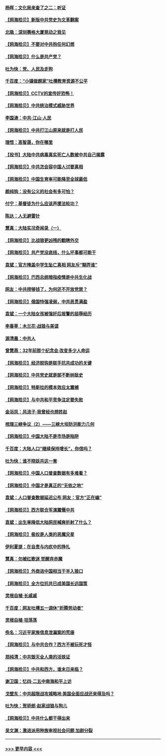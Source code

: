 #### [杨晖：文化局来查了之二：听证](../pages/nsc993/n12966528.md?t=05230252) 
#### [【网海拾贝】新版中共党史为文革翻案](../pages/nsc993/n12967526.md?t=05230252) 
#### [北隐：深圳赛格大厦晃动之我见](../pages/nsc993/n12967393.md?t=05230252) 
#### [【网海拾贝】不要对中共抱任何幻想](../pages/nsc993/n12965222.md?t=05230252) 
#### [【网海拾贝】什么是共产党？](../pages/nsc993/n12962781.md?t=05230252) 
#### [吐为快：党、人民及走狗](../pages/nsc993/n12962747.md?t=05230252) 
#### [千百度：“小镇做题家”吐槽教育资源不公平](../pages/nsc993/n12962705.md?t=05230252) 
#### [【网海拾贝】CCTV的宣传好恐怖！](../pages/nsc993/n12959984.md?t=05230252) 
#### [【网海拾贝】中共统治模式威胁世界](../pages/nsc993/n12957622.md?t=05230252) 
#### [李国涛：中共‧江山‧人民](../pages/nsc993/n12957502.md?t=05230252) 
#### [【网海拾贝】中共打江山原来就是打人民](../pages/nsc993/n12954345.md?t=05230252) 
#### [理悟：高智晟，你在哪里](../pages/nsc993/n12953115.md?t=05230252) 
#### [【投书】大陆中共病毒真实死亡人数被中共自己揭露](../pages/nsc993/n12953050.md?t=05230252) 
#### [【网海拾贝】中共怎会容中国人讨要真相](../pages/nsc993/n12952161.md?t=05230252) 
#### [【网海拾贝】中国生育率可能降至全球最低](../pages/nsc993/n12948793.md?t=05230252) 
#### [颜纯钩：没有公义的社会有多可怕？](../pages/nsc993/n12947626.md?t=05230252) 
#### [付宁：基督徒为什么应该声援法轮功？](../pages/nsc993/n12947233.md?t=05230252) 
#### [陈达：人无避雷针](../pages/nsc993/n12947098.md?t=05230252) 
#### [慧真：大陆实况奇闻录（一）](../pages/nsc993/n12945811.md?t=05230252) 
#### [【网海拾贝】比战狼更凶残的戳瞎外交](../pages/nsc993/n12945717.md?t=05230252) 
#### [【网海拾贝】共产党没底线，什么坏事都可能干](../pages/nsc993/n12942090.md?t=05230252) 
#### [袁斌：官方掩盖中学生坠亡真相 网友斥“糊弄谁”](../pages/nsc993/n12942029.md?t=05230252) 
#### [【网海拾贝】巴西总统暗指疫情是中共生化战](../pages/nsc993/n12938999.md?t=05230252) 
#### [网友：中共捞够钱了，为何还不开放党禁？](../pages/nsc993/n12938952.md?t=05230252) 
#### [【网海拾贝】俄国恃强凌弱，中共恶贯满盈](../pages/nsc993/n12936626.md?t=05230252) 
#### [袁斌：一个大陆女孩被强奸后报警的屈辱经历](../pages/nsc993/n12936547.md?t=05230252) 
#### [李春草：木兰花·战狼与美谍](../pages/nsc993/n12935995.md?t=05230252) 
#### [源清晨：中共人](../pages/nsc993/n12935589.md?t=05230252) 
#### [曾慧燕：32年前那个纪念会 改变多少人命运](../pages/nsc993/n12934233.md?t=05230252) 
#### [【网海拾贝】经济脱钩是联手抗共成功的关键](../pages/nsc993/n12934176.md?t=05230252) 
#### [【网海拾贝】中共党史就是部不断树敌史](../pages/nsc993/n12932844.md?t=05230252) 
#### [【网海拾贝】特斯拉的模本效应太震撼](../pages/nsc993/n12925626.md?t=05230252) 
#### [【网海拾贝】与中共和平竞争注定要失败](../pages/nsc993/n12923326.md?t=05230252) 
#### [金浴凤：风流子‧我曾经也想姓赵](../pages/nsc993/n12920911.md?t=05230252) 
#### [梳理三峡争议（2）——三峡大坝防洪能力几何](../pages/nsc993/n12920173.md?t=05230252) 
#### [【网海拾贝】中国大陆不是市场是陷阱](../pages/nsc993/n12920143.md?t=05230252) 
#### [千百度：大陆人口“继续保持增长”，你信吗？](../pages/nsc993/n12918946.md?t=05230252) 
#### [吐为快：谁不晓妖共这一套](../pages/nsc993/n12918941.md?t=05230252) 
#### [【网海拾贝】中国人口普查数据有多难看？](../pages/nsc993/n12917822.md?t=05230252) 
#### [【网海拾贝】中国才是真正的“无依之地”](../pages/nsc993/n12915845.md?t=05230252) 
#### [袁斌：人口普查数据延迟公布 网友：官方“正在编”](../pages/nsc993/n12915748.md?t=05230252) 
#### [【网海拾贝】西方联合军演震慑中共](../pages/nsc993/n12913466.md?t=05230252) 
#### [袁斌：出生率降低大陆网民喊爽折射了什么？](../pages/nsc993/n12913365.md?t=05230252) 
#### [【网海拾贝】极权是人类的恶魔灾星](../pages/nsc993/n12910697.md?t=05230252) 
#### [伊利夏提：在自责与内疚中的挣扎](../pages/nsc993/n12910493.md?t=05230252) 
#### [慧真：勿被红歌迷 觉醒弃赤魔](../pages/nsc993/n12910485.md?t=05230252) 
#### [【网海拾贝】外商进中国相当于羊入狼口](../pages/nsc993/n12908274.md?t=05230252) 
#### [【网海拾贝】全方位抗共已成美国长远国策](../pages/nsc993/n12906878.md?t=05230252) 
#### [灵根自植‧长戚戚](../pages/nsc993/n12905585.md?t=05230252) 
#### [千百度：网友吐槽五一调休“折腾劳动者”](../pages/nsc993/n12905934.md?t=05230252) 
#### [灵根自植‧坦荡荡](../pages/nsc993/n12905562.md?t=05230252) 
#### [佚名：习近平家族信息泄漏案的荒唐](../pages/nsc993/n12904705.md?t=05230252) 
#### [【网海拾贝】与中共合作？西方不被玩死才怪](../pages/nsc993/n12903873.md?t=05230252) 
#### [郑纯清：中共毁灭全人类的活铁证](../pages/nsc993/n12903785.md?t=05230252) 
#### [【网海拾贝】中共和西方，谁末日来临？](../pages/nsc993/n12903482.md?t=05230252) 
#### [谢卫国：忆四‧二五中南海和平上访](../pages/nsc993/n12902192.md?t=05230252) 
#### [戈壁东：中共超限战攻城略地 美国全面应战还来得及吗？](../pages/nsc993/n12902297.md?t=05230252) 
#### [吐为快：贺骄郎‧赵家战狼与狗儿](../pages/nsc993/n12902280.md?t=05230252) 
#### [【网海拾贝】中共什么都干得出来](../pages/nsc993/n12897500.md?t=05230252) 
#### [吴文渊：激进派用种族审视社会问题 加剧分裂](../pages/nsc993/n12893881.md?t=05230252) 

----
#### [ >>> 更早内容 <<< ](../indexes/nsc993-earlier.md)
